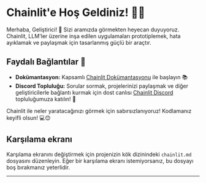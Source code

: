 <!--
CO_OP_TRANSLATOR_METADATA:
{
  "original_hash": "c49526c7abc56b0b5f1e835c1739f18e",
  "translation_date": "2025-09-24T21:38:01+00:00",
  "source_file": "Module08/samples/04/chainlit.md",
  "language_code": "tr"
}
-->
# Chainlit'e Hoş Geldiniz! 🚀🤖

Merhaba, Geliştirici! 👋 Sizi aramızda görmekten heyecan duyuyoruz. Chainlit, LLM'ler üzerine inşa edilen uygulamaları prototiplemek, hata ayıklamak ve paylaşmak için tasarlanmış güçlü bir araçtır.

## Faydalı Bağlantılar 🔗

- **Dokümantasyon:** Kapsamlı [Chainlit Dokümantasyonu](https://docs.chainlit.io) ile başlayın 📚
- **Discord Topluluğu:** Sorular sormak, projelerinizi paylaşmak ve diğer geliştiricilerle bağlantı kurmak için dost canlısı [Chainlit Discord](https://discord.gg/k73SQ3FyUh) topluluğumuza katılın! 💬

Chainlit ile neler yaratacağınızı görmek için sabırsızlanıyoruz! Kodlamanız keyifli olsun! 💻😊

## Karşılama ekranı

Karşılama ekranını değiştirmek için projenizin kök dizinindeki `chainlit.md` dosyasını düzenleyin. Eğer bir karşılama ekranı istemiyorsanız, bu dosyayı boş bırakmanız yeterlidir.

---

